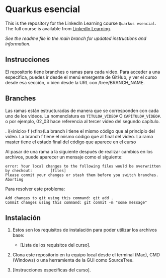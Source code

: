 # Quarkus esencial
This is the repository for the LinkedIn Learning course `Quarkus esencial`. The full course is available from [LinkedIn Learning][lil-course-url].

_See the readme file in the main branch for updated instructions and information._
## Instrucciones
El repositorio tiene branches o ramas para cada video. Para acceder a una específica, puedes ir desde el menú emergente de GitHub, y ver el curso desde esa sección, o bien desde la URL con /tree/BRANCH_NAME.

## Branches
Las ramas están estructuradas de manera que se corresponden con cada uno de los videos. La nomenclatura es  `TÍTULO#_VÍDEO#` O `CAPÍTULO#_VÍDEO#`. o por ejemplo, 02_03 hace referencia al tercer video del segundo capítulo.

. i(«inicio» f («fin»)La branch i tiene el mismo código que al principio del video. La branch f tiene el mismo código que al final del video. La rama master tiene el estado final del código que aparece en el curso

Al pasar de una rama a la siguiente después de realizar cambios en los archivos, puede aparecer un mensaje como el siguiente:

    error: Your local changes to the following files would be overwritten by checkout:        [files]
    Please commit your changes or stash them before you switch branches.
    Aborting

Para resolver este problema:
	
    Add changes to git using this command: git add .
	Commit changes using this command: git commit -m "some message"

## Instalación
1. Estos son los requisitos de instalación para poder utilizar los archivos base:
	- [Lista de los requisitos del curso].
	
2. Clona este repositorio en tu equipo local desde el terminal (Mac), CMD (Windows) o una herramienta de la GUI como SourceTree.
3. [Instrucciones específicas del curso].


[0]: # (Replace these placeholder URLs with actual course URLs)

[lil-course-url]: https://www.linkedin.com/learning/
[lil-thumbnail-url]: http://

